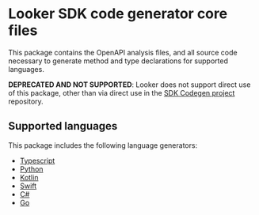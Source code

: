 # Looker SDK code generator core files

This package contains the OpenAPI analysis files, and all source code necessary to generate method and type declarations for supported languages.

**DEPRECATED AND NOT SUPPORTED**: Looker does not support direct use of this package, other than via direct use in the
[SDK Codegen project](https://github.com/looker-open-source/sdk-codegen) repository.

## Supported languages

This package includes the following language generators:

- [Typescript](src/typescript.gen.ts)
- [Python](src/python.gen.ts)
- [Kotlin](src/kotlin.gen.ts)
- [Swift](src/swift.gen.ts)
- [C#](src/csharp.gen.ts)
- [Go](src/go.gen.ts)
